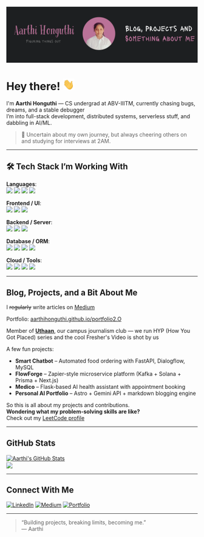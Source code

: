 <!-- 
Aarthi Honguthi | GitHub Profile README 
Personal, authentic, and in-progress. 
-->

[![Header](./readme_header.png)](https://aarthihonguthi.github.io/portfolio2.O/)

# Hey there! <img src="./wave.gif" width="30px" height="30px" />

I'm **Aarthi Honguthi** — CS undergrad at ABV-IIITM, currently chasing bugs, dreams, and a stable debugger  
I’m into full-stack development, distributed systems, serverless stuff, and dabbling in AI/ML.

> 🤝 Uncertain about my own journey, but always cheering others on and studying for interviews at 2AM.

---

## 🛠 Tech Stack I’m Working With

**Languages**:  
![](https://img.shields.io/badge/C++-informational?style=flat&logo=c%2b%2b&logoColor=white&color=8e44ad)
![](https://img.shields.io/badge/JavaScript-informational?style=flat&logo=javascript&logoColor=white&color=8e44ad)
![](https://img.shields.io/badge/TypeScript-informational?style=flat&logo=typescript&logoColor=white&color=8e44ad)
![](https://img.shields.io/badge/Python-informational?style=flat&logo=python&logoColor=white&color=8e44ad)

**Frontend / UI**:  
![](https://img.shields.io/badge/React-informational?style=flat&logo=react&logoColor=white&color=8e44ad)
![](https://img.shields.io/badge/Next.js-informational?style=flat&logo=next.js&logoColor=white&color=8e44ad)
![](https://img.shields.io/badge/TailwindCSS-informational?style=flat&logo=tailwind-css&logoColor=white&color=8e44ad)

**Backend / Server**:  
![](https://img.shields.io/badge/Node.js-informational?style=flat&logo=node.js&logoColor=white&color=8e44ad)
![](https://img.shields.io/badge/Express.js-informational?style=flat&logo=express&logoColor=white&color=8e44ad)
![](https://img.shields.io/badge/FastAPI-informational?style=flat&logo=fastapi&logoColor=white&color=8e44ad)

**Database / ORM**:  
![](https://img.shields.io/badge/PostgreSQL-informational?style=flat&logo=postgresql&logoColor=white&color=8e44ad)
![](https://img.shields.io/badge/MongoDB-informational?style=flat&logo=mongodb&logoColor=white&color=8e44ad)
![](https://img.shields.io/badge/MySQL-informational?style=flat&logo=mysql&logoColor=white&color=8e44ad)
![](https://img.shields.io/badge/Prisma-informational?style=flat&logo=prisma&logoColor=white&color=8e44ad)

**Cloud / Tools**:  
![](https://img.shields.io/badge/GCP-informational?style=flat&logo=google-cloud&logoColor=white&color=8e44ad)
![](https://img.shields.io/badge/Clerk-informational?style=flat&logo=clerk&logoColor=white&color=8e44ad)
![](https://img.shields.io/badge/Kafka-informational?style=flat&logo=apache-kafka&logoColor=white&color=8e44ad)
![](https://img.shields.io/badge/Docker-informational?style=flat&logo=docker&logoColor=white&color=8e44ad)

---

## Blog, Projects, and a Bit About Me

I ~~regularly~~ write articles on [Medium](https://medium.com/@aarthihonguthi025)

Portfolio: [aarthihonguthi.github.io/portfolio2.O](https://aarthihonguthi.github.io/portfolio2.O/)

Member of [**Uthaan**](https://www.youtube.com/c/UthaanIIITM), our campus journalism club — we run HYP (How You Got Placed) series and the cool Fresher's Video is shot by us  

A few fun projects:
-  **Smart Chatbot** – Automated food ordering with FastAPI, Dialogflow, MySQL
-  **FlowForge** – Zapier-style microservice platform (Kafka + Solana + Prisma + Next.js)
-  **Medico** – Flask-based AI health assistant with appointment booking
-  **Personal AI Portfolio** – Astro + Gemini API + markdown blogging engine

So this is all about my projects and contributions.  
**Wondering what my problem-solving skills are like?**  
Check out my [LeetCode profile](https://leetcode.com/u/Aarthi_025/)

---

## GitHub Stats

<a href="https://github.com/aarthihonguthi">
  <img align="center" src="https://github-readme-stats.vercel.app/api?username=aarthihonguthi&show_icons=true&line_height=27&count_private=true&title_color=f5f5f5&text_color=cfcfcf&icon_color=8e44ad&bg_color=1d1f21" alt="Aarthi's GitHub Stats" />
</a>
<br/>
<a href="https://github.com/aarthihonguthi">
  <img align="center" src="https://github-readme-stats.vercel.app/api/top-langs/?username=aarthihonguthi&hide=html&title_color=f5f5f5&text_color=cfcfcf&icon_color=8e44ad&bg_color=1d1f21&langs_count=6&layout=compact" />
</a>

---

## Connect With Me

[![LinkedIn](https://img.shields.io/badge/LinkedIn-Aarthi_Honguthi-blue?style=flat&logo=linkedin&logoColor=white)](https://www.linkedin.com/in/aarthihonguthi025/)
[![Medium](https://img.shields.io/badge/Medium-Read%20My%20Blogs-black?style=flat&logo=medium&logoColor=white)](https://medium.com/@aarthihonguthi025)
[![Portfolio](https://img.shields.io/badge/Portfolio-Visit-8e44ad?style=flat&logo=astro&logoColor=white)](https://aarthihonguthi.github.io/portfolio2.O/)

---

> “Building projects, breaking limits, becoming me.”  
> — Aarthi
